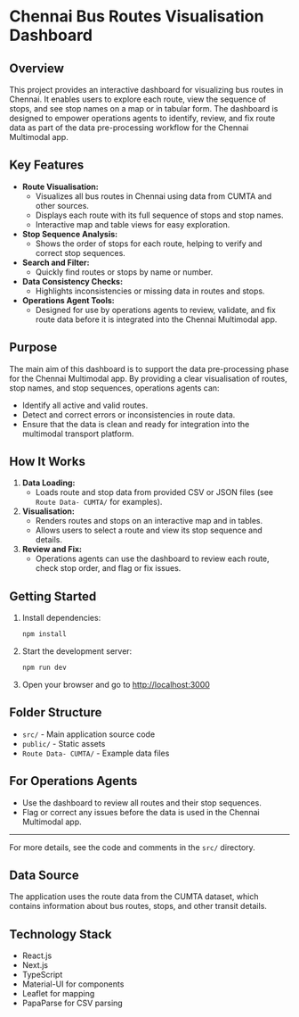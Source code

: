 # Chennai Bus Routes Visualisation Dashboard

## Overview
This project provides an interactive dashboard for visualizing bus routes in Chennai. It enables users to explore each route, view the sequence of stops, and see stop names on a map or in tabular form. The dashboard is designed to empower operations agents to identify, review, and fix route data as part of the data pre-processing workflow for the Chennai Multimodal app.

## Key Features
- **Route Visualisation:**
  - Visualizes all bus routes in Chennai using data from CUMTA and other sources.
  - Displays each route with its full sequence of stops and stop names.
  - Interactive map and table views for easy exploration.
- **Stop Sequence Analysis:**
  - Shows the order of stops for each route, helping to verify and correct stop sequences.
- **Search and Filter:**
  - Quickly find routes or stops by name or number.
- **Data Consistency Checks:**
  - Highlights inconsistencies or missing data in routes and stops.
- **Operations Agent Tools:**
  - Designed for use by operations agents to review, validate, and fix route data before it is integrated into the Chennai Multimodal app.

## Purpose
The main aim of this dashboard is to support the data pre-processing phase for the Chennai Multimodal app. By providing a clear visualisation of routes, stop names, and stop sequences, operations agents can:
- Identify all active and valid routes.
- Detect and correct errors or inconsistencies in route data.
- Ensure that the data is clean and ready for integration into the multimodal transport platform.

## How It Works
1. **Data Loading:**
   - Loads route and stop data from provided CSV or JSON files (see `Route Data- CUMTA/` for examples).
2. **Visualisation:**
   - Renders routes and stops on an interactive map and in tables.
   - Allows users to select a route and view its stop sequence and details.
3. **Review and Fix:**
   - Operations agents can use the dashboard to review each route, check stop order, and flag or fix issues.

## Getting Started
1. Install dependencies:
   ```bash
   npm install
   ```
2. Start the development server:
   ```bash
   npm run dev
   ```
3. Open your browser and go to [http://localhost:3000](http://localhost:3000)

## Folder Structure
- `src/` - Main application source code
- `public/` - Static assets
- `Route Data- CUMTA/` - Example data files

## For Operations Agents
- Use the dashboard to review all routes and their stop sequences.
- Flag or correct any issues before the data is used in the Chennai Multimodal app.

---
For more details, see the code and comments in the `src/` directory.

## Data Source

The application uses the route data from the CUMTA dataset, which contains information about bus routes, stops, and other transit details.

## Technology Stack

- React.js
- Next.js
- TypeScript
- Material-UI for components
- Leaflet for mapping
- PapaParse for CSV parsing 